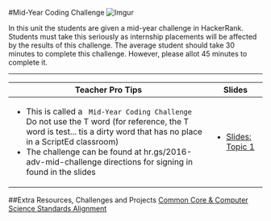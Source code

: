 #Mid-Year Coding Challenge
 ![Imgur](http://i.imgur.com/uRbrxKHm.jpg)
 
In this unit the students are given a mid-year challenge in HackerRank. Students must take this seriously as internship placements will be affected by the results of this challenge. The average student should take 30 minutes to complete this challenge. However, please allot 45 minutes to complete it.

***

| <center> **Teacher Pro Tips** </center> |<center> **Slides** </center> |
|-------|-------|
|<ul><li>This is called a ` Mid-Year Coding Challenge` Do not use the T word (for reference, the T word is test... tis a dirty word that has no place in a ScriptEd classroom)</li> <li>The challenge can be found at hr.gs/2016-adv-mid-challenge directions for signing in found in the slides</li></ul>| <ul><li><a href = "https://docs.google.com/presentation/d/13acuEkZ5Ktn0RnGqKpXRq8zL1BPNhUDT_qZRx3gEUko/edit?usp=sharing">Slides: Topic 1</a></li></ul> | 

</table>


##Extra Resources, Challenges and Projects
[Common Core & Computer Science Standards Alignment](csStandards.md)



